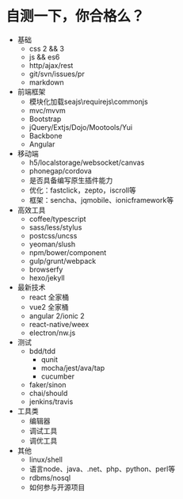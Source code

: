 # 自测一下，你合格么？

- 基础
  - css 2 && 3
  - js && es6
  - http/ajax/rest
  - git/svn/issues/pr
  - markdown
- 前端框架
  - 模块化加载seajs\requirejs\commonjs
  - mvc/mvvm
  - Bootstrap
  - jQuery/Extjs/Dojo/Mootools/Yui
  - Backbone
  - Angular
- 移动端
  - h5/localstorage/websocket/canvas
  - phonegap/cordova
  - 是否具备编写原生插件能力
  - 优化：fastclick，zepto，iscroll等
  - 框架：sencha、jqmobile、ionicframework等
- 高效工具
  - coffee/typescript
  - sass/less/stylus
  - postcss/uncss
  - yeoman/slush
  - npm/bower/component
  - gulp/grunt/webpack
  - browserfy
  - hexo/jekyll
- 最新技术
  - react 全家桶
  - vue2 全家桶
  - angular 2/ionic 2
  - react-native/weex
  - electron/nw.js
- 测试
  - bdd/tdd
    - qunit
    - mocha/jest/ava/tap
    - cucumber
  - faker/sinon
  - chai/should
  - jenkins/travis
- 工具类
  - 编辑器
  - 调试工具
  - 调优工具
- 其他
  - linux/shell
  - 语言node、java、.net、php、python、perl等
  - rdbms/nosql
  - 如何参与开源项目
  